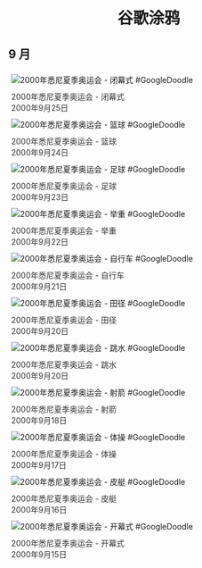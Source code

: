 
<h1 align="center"> 谷歌涂鸦 </h1>




## 9 月

<div class="image">


<img src="" alt="2000年悉尼夏季奥运会 - 闭幕式 #GoogleDoodle" style="margin: 5px"/>
<div class="info" style="font-size: 14px; color:#333333; margin:5px"><div class="title">2000年悉尼夏季奥运会 - 闭幕式</div><div class="date">2000年9月25日</div></div>

<img src="" alt="2000年悉尼夏季奥运会 - 篮球 #GoogleDoodle" style="margin: 5px"/>
<div class="info" style="font-size: 14px; color:#333333; margin:5px"><div class="title">2000年悉尼夏季奥运会 - 篮球</div><div class="date">2000年9月24日</div></div>

<img src="" alt="2000年悉尼夏季奥运会 - 足球 #GoogleDoodle" style="margin: 5px"/>
<div class="info" style="font-size: 14px; color:#333333; margin:5px"><div class="title">2000年悉尼夏季奥运会 - 足球</div><div class="date">2000年9月23日</div></div>

<img src="" alt="2000年悉尼夏季奥运会 - 举重 #GoogleDoodle" style="margin: 5px"/>
<div class="info" style="font-size: 14px; color:#333333; margin:5px"><div class="title">2000年悉尼夏季奥运会 - 举重</div><div class="date">2000年9月22日</div></div>

<img src="" alt="2000年悉尼夏季奥运会 - 自行车 #GoogleDoodle" style="margin: 5px"/>
<div class="info" style="font-size: 14px; color:#333333; margin:5px"><div class="title">2000年悉尼夏季奥运会 - 自行车</div><div class="date">2000年9月21日</div></div>

<img src="" alt="2000年悉尼夏季奥运会 - 田径 #GoogleDoodle" style="margin: 5px"/>
<div class="info" style="font-size: 14px; color:#333333; margin:5px"><div class="title">2000年悉尼夏季奥运会 - 田径</div><div class="date">2000年9月20日</div></div>

<img src="" alt="2000年悉尼夏季奥运会 - 跳水 #GoogleDoodle" style="margin: 5px"/>
<div class="info" style="font-size: 14px; color:#333333; margin:5px"><div class="title">2000年悉尼夏季奥运会 - 跳水</div><div class="date">2000年9月20日</div></div>

<img src="" alt="2000年悉尼夏季奥运会 - 射箭 #GoogleDoodle" style="margin: 5px"/>
<div class="info" style="font-size: 14px; color:#333333; margin:5px"><div class="title">2000年悉尼夏季奥运会 - 射箭</div><div class="date">2000年9月18日</div></div>

<img src="" alt="2000年悉尼夏季奥运会 - 体操 #GoogleDoodle" style="margin: 5px"/>
<div class="info" style="font-size: 14px; color:#333333; margin:5px"><div class="title">2000年悉尼夏季奥运会 - 体操</div><div class="date">2000年9月17日</div></div>

<img src="" alt="2000年悉尼夏季奥运会 - 皮艇 #GoogleDoodle" style="margin: 5px"/>
<div class="info" style="font-size: 14px; color:#333333; margin:5px"><div class="title">2000年悉尼夏季奥运会 - 皮艇</div><div class="date">2000年9月16日</div></div>

<img src="" alt="2000年悉尼夏季奥运会 - 开幕式 #GoogleDoodle" style="margin: 5px"/>
<div class="info" style="font-size: 14px; color:#333333; margin:5px"><div class="title">2000年悉尼夏季奥运会 - 开幕式</div><div class="date">2000年9月15日</div></div>

</div>








